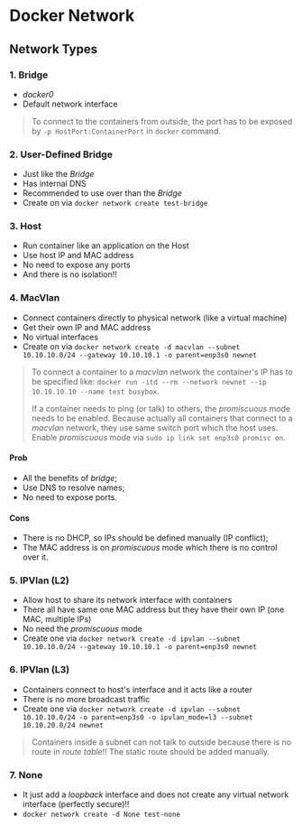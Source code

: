 # Docker Network

## Network Types

### 1. Bridge

- *docker0*
- Default network interface

> To connect to the containers from outside, the port has to be exposed by `-p HostPort:ContainerPort` in `docker` command.

### 2. User-Defined Bridge

- Just like the *Bridge*
- Has internal DNS
- Recommended to use over than the *Bridge*
- Create on via `docker network create test-bridge`

### 3. Host

- Run container like an application on the Host
- Use host IP and MAC address
- No need to expose any ports
- And there is no isolation!!

### 4. MacVlan

- Connect containers directly to physical network (like a virtual machine)
- Get their own IP and MAC address
- No virtual interfaces
- Create on via `docker network create -d macvlan --subnet 10.10.10.0/24 --gateway 10.10.10.1 -o parent=enp3s0 newnet`

> To connect a container to a *macvlan* network the container's IP has to be specified like: `docker run -itd --rm --network newnet --ip 10.10.10.10 --name test busybox`.
>
> If a container needs to ping (or talk) to others, the *promiscuous* mode needs to be enabled. Because actually all containers that connect to a *macvlan* network, they use same switch port which the host uses. Enable *promiscuous* mode via `sudo ip link set enp3s0 promisc on`.

#### Prob

- All the benefits of *bridge*;
- Use DNS to resolve names;
- No need to expose ports.

#### Cons

- There is no DHCP, so IPs should be defined manually (IP conflict);
- The MAC address is on *promiscuous* mode which there is no control over it. 

### 5. IPVlan (L2)

- Allow host to share its network interface with containers
- There all have same one MAC address but they have their own IP (one MAC, multiple IPs)
- No need the *promiscuous* mode
- Create one via `docker network create -d ipvlan --subnet 10.10.10.0/24 --gateway 10.10.10.1 -o parent=enp3s0 newnet`

### 6. IPVlan (L3)

- Containers connect to host's interface and it acts like a router
- There is no more broadcast traffic
- Create one via `docker network create -d ipvlan --subnet 10.10.10.0/24 -o parent=enp3s0 -o ipvlan_mode=l3 --subnet 10.10.20.0/24 newnet`

> Containers inside a subnet can not talk to outside because there is no route in *route table*!! The static route should be added manually.

### 7. None

- It just add a *loopback* interface and does not create any virtual network interface (perfectly secure)!!
- `docker network create -d None test-none`
